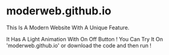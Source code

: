 # moderweb.github.io

This Is A Modern Website With A Unique Feature.

It Has A Light Animation With On Off Button ! You Can Try It On 'moderweb.github.io' or download the code and then run !
